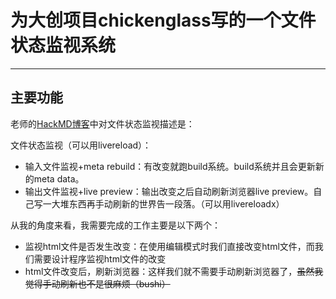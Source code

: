 # 为大创项目chickenglass写的一个文件状态监视系统
***
## 主要功能
老师的[HackMD博客](https://hackmd.io/LoFPSapEQhWjBfCFVfytVQ)中对文件状态监视描述是：

文件状态监视（可以用livereload）：
* 输入文件监视+meta rebuild：有改变就跑build系统。build系统并且会更新新的meta data。
* 输出文件监视+live preview：输出改变之后自动刷新浏览器live preview。自己写一大堆东西再手动刷新的世界告一段落。（可以用livereloadx）

从我的角度来看，我需要完成的工作主要是以下两个：
* 监视html文件是否发生改变：在使用编辑模式时我们直接改变html文件，而我们需要设计程序监视html文件的改变
* html文件改变后，刷新浏览器：这样我们就不需要手动刷新浏览器了，~~虽然我觉得手动刷新也不是很麻烦（bushi）~~
